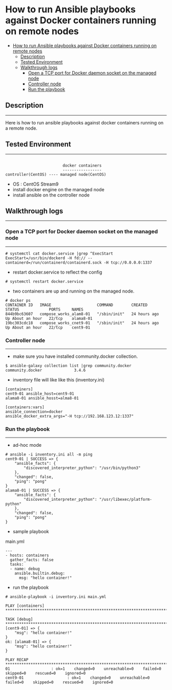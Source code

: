 # How to run Ansible playbooks against Docker containers running on remote nodes

- [How to run Ansible playbooks against Docker containers running on remote nodes](#how-to-run-ansible-playbooks-against-docker-containers-running-on-remote-nodes)
  - [Description](#description)
  - [Tested Environment](#tested-environment)
  - [Walkthrough logs](#walkthrough-logs)
    - [Open a TCP port for Docker daemon socket on the managed node](#open-a-tcp-port-for-docker-daemon-socket-on-the-managed-node)
    - [Controller node](#controller-node)
    - [Run the playbook](#run-the-playbook)

## Description
---

Here is how to run ansible playbooks against docker containers running on a remote node.

## Tested Environment
---

```text

                         docker containers
                         -----------------
controller(CentOS) ---- managed node(CentOS)
```

- OS : CentOS Stream9
- install docker engine on the managed node
- install ansible on the controller node

## Walkthrough logs
---

### Open a TCP port for Docker daemon socket on the managed node
---

```text
# systemctl cat docker.service |grep ^ExecStart
ExecStart=/usr/bin/dockerd -H fd:// --containerd=/run/containerd/containerd.sock -H tcp://0.0.0.0:1337
```

- restart docker.service to reflect the config
```text
# systemctl restart docker.service
```

- two containers are up and running on the managed node.
```
# docker ps
CONTAINER ID   IMAGE                    COMMAND        CREATED        STATUS             PORTS     NAMES
844b9bc63607   compose_works_alam8-01   "/sbin/init"   24 hours ago   Up About an hour   22/tcp    alama8-01
19bc303cdc18   compose_works_cnet9-01   "/sbin/init"   24 hours ago   Up About an hour   22/tcp    cent9-01
```

### Controller node
---

- make sure you have installed community.docker collection.
```
$ ansible-galaxy collection list |grep community.docker
community.docker              3.4.6
```

- inventory file will like like this (inventory.ini)
```text
[containers]
cent9-01 ansible_host=cent9-01
alama8-01 ansible_hosst=alma8-01

[containers:vars]
ansible_connection=docker
ansible_docker_extra_args="-H tcp://192.168.123.12:1337"
```

### Run the playbook
---

- ad-hoc mode
```text
# ansible -i inventory.ini all -m ping
cent9-01 | SUCCESS => {
    "ansible_facts": {
        "discovered_interpreter_python": "/usr/bin/python3"
    },
    "changed": false,
    "ping": "pong"
}
alama8-01 | SUCCESS => {
    "ansible_facts": {
        "discovered_interpreter_python": "/usr/libexec/platform-python"
    },
    "changed": false,
    "ping": "pong"
}
```

- sample playbook

main.yml
```text
---
- hosts: containers
  gather_facts: false
  tasks:
  - name: debug
    ansible.builtin.debug:
      msg: "hello container!"
```

- run the playbook
```text
# ansible-playbook -i inventory.ini main.yml

PLAY [containers] ******************************************************************************************************************************

TASK [debug] ***********************************************************************************************************************************ok: [cent9-01] => {
    "msg": "hello container!"
}
ok: [alama8-01] => {
    "msg": "hello container!"
}

PLAY RECAP *************************************************************************************************************************************alama8-01                  : ok=1    changed=0    unreachable=0    failed=0    skipped=0    rescued=0    ignored=0
cent9-01                   : ok=1    changed=0    unreachable=0    failed=0    skipped=0    rescued=0    ignored=0
```
